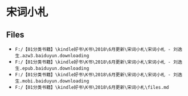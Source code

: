 # 宋词小札

## Files

- `F:/【01分类书籍】\kindle好书\K书\2018\6月更新\宋词小札\宋词小札 - 刘逸生.azw3.baiduyun.downloading`
- `F:/【01分类书籍】\kindle好书\K书\2018\6月更新\宋词小札\宋词小札 - 刘逸生.epub.baiduyun.downloading`
- `F:/【01分类书籍】\kindle好书\K书\2018\6月更新\宋词小札\宋词小札 - 刘逸生.mobi.baiduyun.downloading`
- `F:/【01分类书籍】\kindle好书\K书\2018\6月更新\宋词小札\files.md`
